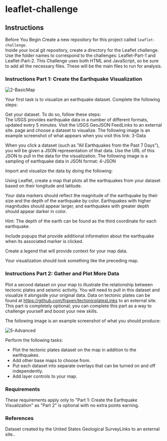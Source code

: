 # **leaflet-challenge**
## Instructions
Before You Begin
Create a new repository for this project called `leaflet-challenge`.\
Inside your local git repository, create a directory for the Leaflet challenge. Use the folder names to correspond to the challenges: Leaflet-Part-1 and Leaflet-Part-2.
This Challenge uses both HTML and JavaScript, so be sure to add all the necessary files. These will be the main files to run for analysis.

### Instructions Part 1: Create the Earthquake Visualization

![2-BasicMap](https://github.com/user-attachments/assets/4fc97503-ff21-4d24-ada7-6365c2395929)

Your first task is to visualize an earthquake dataset. Complete the following steps:  

Get your dataset. To do so, follow these steps:  
The USGS provides earthquake data in a number of different formats, updated every 5 minutes. Visit the USGS GeoJSON FeedLinks to an external site. page and choose a dataset to visualize. The following image is an example screenshot of what appears when you visit this link:
3-Data

When you click a dataset (such as "All Earthquakes from the Past 7 Days"), you will be given a JSON representation of that data. Use the URL of this JSON to pull in the data for the visualization. The following image is a sampling of earthquake data in JSON format:
4-JSON

Import and visualize the data by doing the following:

Using Leaflet, create a map that plots all the earthquakes from your dataset based on their longitude and latitude.

Your data markers should reflect the magnitude of the earthquake by their size and the depth of the earthquake by color. Earthquakes with higher magnitudes should appear larger, and earthquakes with greater depth should appear darker in color.

Hint: The depth of the earth can be found as the third coordinate for each earthquake.

Include popups that provide additional information about the earthquake when its associated marker is clicked.

Create a legend that will provide context for your map data.

Your visualization should look something like the preceding map.

### Instructions Part 2: Gather and Plot More Data  

Plot a second dataset on your map to illustrate the relationship between tectonic plates and seismic activity. You will need to pull in this dataset and visualize it alongside your original data. Data on tectonic plates can be found at https://github.com/fraxen/tectonicplatesLinks to an external site.  
This part is completely optional; you can complete this part as a way to challenge yourself and boost your new skills.  

The following image is an example screenshot of what you should produce:

![5-Advanced](https://github.com/user-attachments/assets/cd5bf20f-1d90-4ac1-be85-184980a5f892)
  
Perform the following tasks:  
* Plot the tectonic plates dataset on the map in addition to the earthquakes.  
* Add other base maps to choose from.  
* Put each dataset into separate overlays that can be turned on and off independently.  
* Add layer controls to your map.  

### Requirements
These requirements apply only to "Part 1: Create the Earthquake Visualization" as "Part 2" is optional with no extra points earning.

### References
Dataset created by the United States Geological SurveyLinks to an external site..
